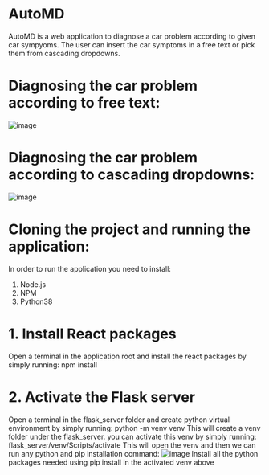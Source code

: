 # AutoMD

AutoMD is a web application to diagnose a car problem according to given car sympyoms.
The user can insert the car symptoms in a free text or pick them from cascading dropdowns.

# Diagnosing the car problem according to free text:
![image](https://user-images.githubusercontent.com/99175298/214261401-54df7e4c-0b29-4a15-a8ca-8d907d1c3e2b.png)

# Diagnosing the car problem according to cascading dropdowns:
![image](https://user-images.githubusercontent.com/99175298/214261511-884c3542-7f10-4054-9266-f7e404988a16.png)

# Cloning the project and running the application:
In order to run the application you need to install:
1. Node.js
2. NPM
3. Python38

# 1. Install React packages
Open a terminal in the application root and install the react packages by simply running:
npm install

# 2. Activate the Flask server 
Open a terminal in the flask_server folder and create python virtual environment by simply running:
python -m venv venv
This will create a venv folder under the flask_server. you can activate this venv by simply running:
flask_server/venv/Scripts/activate 
This will open the venv and then we can run any python and pip installation command:
![image](https://user-images.githubusercontent.com/99175298/214264559-28b9697a-ae11-4387-8ad3-d3884f84aa69.png)
Install all the python packages needed using pip install in the activated venv above 





